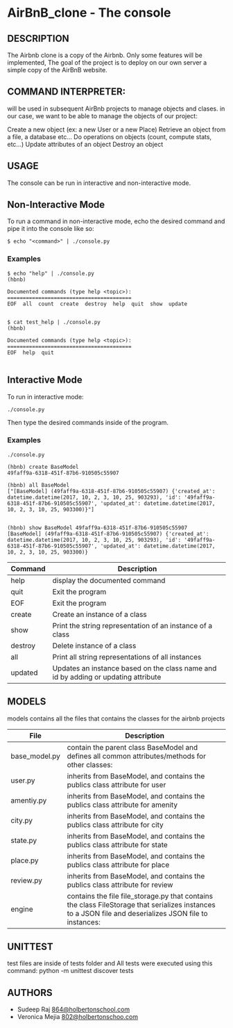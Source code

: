 # AirBnB_clone - The console

## DESCRIPTION
The Airbnb clone is a copy of the Airbnb. Only some features will be implemented, The goal of the project is to deploy on our own server a simple copy of the AirBnB website.

## COMMAND INTERPRETER:
will be used in subsequent AirBnb projects to manage objects and clases. in our case, we want to be able to manage the objects of our project:

Create a new object (ex: a new User or a new Place)
Retrieve an object from a file, a database etc…
Do operations on objects (count, compute stats, etc…)
Update attributes of an object
Destroy an object

## USAGE
The console can be run in interactive and non-interactive mode.

## Non-Interactive Mode

To run a command in non-interactive mode, echo the desired command and pipe it into the console like so:
```
$ echo "<command>" | ./console.py
```
### Examples
```
$ echo "help" | ./console.py
(hbnb)

Documented commands (type help <topic>):
========================================
EOF  all  count  create  destroy  help  quit  show  update


$ cat test_help | ./console.py
(hbnb)

Documented commands (type help <topic>):
========================================
EOF  help  quit


```

## Interactive Mode

To run in interactive mode:

```
./console.py
```
Then type the desired commands inside of the program.

### Examples

```
./console.py

(hbnb) create BaseModel
49faff9a-6318-451f-87b6-910505c55907

(hbnb) all BaseModel
["[BaseModel] (49faff9a-6318-451f-87b6-910505c55907) {'created_at': datetime.datetime(2017, 10, 2, 3, 10, 25, 903293), 'id': '49faff9a-6318-451f-87b6-910505c55907', 'updated_at': datetime.datetime(2017, 10, 2, 3, 10, 25, 903300)}"]


(hbnb) show BaseModel 49faff9a-6318-451f-87b6-910505c55907
[BaseModel] (49faff9a-6318-451f-87b6-910505c55907) {'created_at': datetime.datetime(2017, 10, 2, 3, 10, 25, 903293), 'id': '49faff9a-6318-451f-87b6-910505c55907', 'updated_at': datetime.datetime(2017, 10, 2, 3, 10, 25, 903300)}

```

Command | Description
--- | ---
help | display the documented command
quit | Exit the program
EOF | Exit the program
create <class> | Create an instance of a class
show <class> <id> | Print the string representation of an instance of a class
destroy <class> <id> | Delete instance of a class
all | Print all string representations of all instances
updated | Updates an instance based on the class name and id by adding or updating attribute


## MODELS
models contains all the files that contains the classes for the airbnb projects

File | Description
--- | ---
base_model.py |contain the parent class BaseModel and defines all common attributes/methods for other classes:
user.py |inherits from BaseModel, and contains the publics class attribute for user
amentiy.py | inherits from BaseModel, and contains the publics class attribute for amenity
city.py | inherits from BaseModel, and contains the publics class attribute for city
state.py | inherits from BaseModel, and contains the publics class attribute for state
place.py | inherits from BaseModel, and contains the publics class attribute for place
review.py | inherits from BaseModel, and contains the publics class attribute for review
engine |contains the file file_storage.py that contains the class FileStorage that serializes instances to a JSON file and deserializes JSON file to instances:


## UNITTEST

test files are inside of tests folder and
All tests were executed using this command: python -m unittest discover tests

## AUTHORS

* Sudeep Raj  <864@holbertonschool.com>
* Veronica Mejia <802@holbertonschoo.com>
